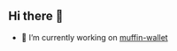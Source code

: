 ## Hi there 👋

- 🔭 I’m currently working on [muffin-wallet](https://github.com/adan1lov/muffin-wallet)

<!--
**adan1lov/adan1lov** is a ✨ _special_ ✨ repository because its `README.md` (this file) appears on your GitHub profile.

Here are some ideas to get you started:


- 🌱 I’m currently learning ...
- 👯 I’m looking to collaborate on ...
- 🤔 I’m looking for help with ...
- 💬 Ask me about ...
- 📫 How to reach me: ...
- 😄 Pronouns: ...
- ⚡ Fun fact: ...
-->
